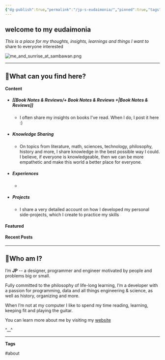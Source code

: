```yaml
---
{"dg-publish":true,"permalink":"/jp-s-eudaimonia/","pinned":true,"tags":["gardenEntry"],"noteIcon":"3"}
---
```


## welcome to my eudaimonia
*This is a place for my thoughts, insights, learnings and things I want to* share to everyone interested

![me_and_sunrise_at_sambawan.png](/img/user/Resources/me_and_sunrise_at_sambawan.png)

---
## 🤔What can you find here?
#### Content

 - ##### [[Book Notes & Reviews/+ Book Notes & Reviews +\|Book Notes & Reviews]]
	 - I often share my insights on books I've read. When I do, I post it here :)
 - ##### Knowledge Sharing
	 - On topics from literature, math, sciences, technology, philosophy, history and more, I share knowledge in the best possible way I could. I believe, if everyone is knowledgeable, then we can be more empathetic and make this world a better place for everyone.
 - ##### Experiences
	 - 
 - ##### Projects
	 - I share a very detailed account on how I developed my personal side-projects, which I create to practice my skills


#### Featured

#### Recent Posts














---
## 🤵Who am I?

I’m **JP** -- a designer, programmer and engineer motivated by people and problems big or small.  
  
Fully committed to the philosophy of life-long learning, I’m a developer with a passion for programming, data and all things engineering & science, as well as history, organizing and more.  
  
When I’m not at my computer I like to spend my time reading, learning, keeping fit and playing the guitar.

You can learn more about me by visiting my [website](https://jp-panonce.github.io)    

^\_\_^

---
**Tags**

#about 